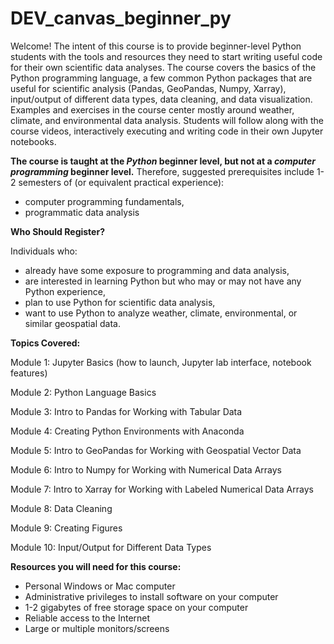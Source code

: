 # DEV_canvas_beginner_py

Welcome! The intent of this course is to provide beginner-level Python students with the tools and resources they need to start writing useful code for their own scientific data analyses. The course covers the basics of the Python programming language, a few common Python packages that are useful for scientific analysis (Pandas, GeoPandas, Numpy, Xarray), input/output of different data types, data cleaning, and data visualization. Examples and exercises in the course center mostly around weather, climate, and environmental data analysis. Students will follow along with the course videos, interactively executing and writing code in their own Jupyter notebooks.

**The course is taught at the *Python* beginner level, but not at a *computer programming* beginner level.** Therefore, suggested prerequisites include 1-2 semesters of (or equivalent practical experience): 
- computer programming fundamentals,
- programmatic data analysis

**Who Should Register?**

Individuals who:
- already have some exposure to programming and data analysis,
- are interested in learning Python but who may or may not have any Python experience,
- plan to use Python for scientific data analysis,
- want to use Python to analyze weather, climate, environmental, or similar geospatial data.


**Topics Covered:**

Module 1: Jupyter Basics (how to launch, Jupyter lab interface, notebook features)

Module 2: Python Language Basics

Module 3: Intro to Pandas for Working with Tabular Data

Module 4: Creating Python Environments with Anaconda

Module 5: Intro to GeoPandas for Working with Geospatial Vector Data

Module 6: Intro to Numpy for Working with Numerical Data Arrays

Module 7: Intro to Xarray for Working with Labeled Numerical Data Arrays

Module 8: Data Cleaning

Module 9: Creating Figures

Module 10: Input/Output for Different Data Types

**Resources you will need for this course:**

- Personal Windows or Mac computer
- Administrative privileges to install software on your computer
- 1-2 gigabytes of free storage space on your computer
- Reliable access to the Internet
- Large or multiple monitors/screens
